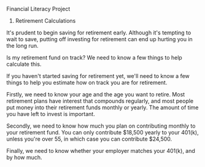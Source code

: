 Financial Literacy Project


1. Retirement Calculations

It's prudent to begin saving for retirement early. Although it's tempting to wait to save, putting off investing for
retirement can end up hurting you in the long run.

Is my retirement fund on track?
We need to know a few things to help calculate this.


If you haven't started saving for retirement yet, we'll need to know a few things to help you estimate how on track
you are for retirement.

Firstly, we need to know your age and the age you want to retire. Most retirement plans have interest that compounds
regularly, and most people put money into their retirement funds monthly or yearly. The amount of time you have left
to invest is important.

Secondly, we need to know how much you plan on contributing monthly to your retirement fund. You can only contribute
$18,500 yearly to your 401(k), unless you're over 55, in which case you can contribute $24,500.

Finally, we need to know whether your employer matches your 401(k), and by how much.

